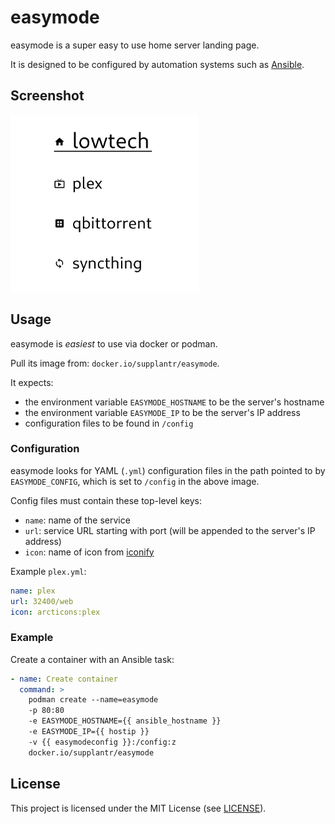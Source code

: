 # easymode

easymode is a super easy to use home server landing page.

It is designed to be configured by automation systems such as [Ansible][ansible].

[ansible]: https://www.ansible.com/

## Screenshot

[<img src="https://github.com/jcrd/easymode/blob/assets/screenshot.png" width="300"/>][scrn]

[scrn]: https://github.com/jcrd/easymode/blob/assets/screenshot.png

## Usage

easymode is *easiest* to use via docker or podman.

Pull its image from: `docker.io/supplantr/easymode`.

It expects:

- the environment variable `EASYMODE_HOSTNAME` to be the server's hostname
- the environment variable `EASYMODE_IP` to be the server's IP address
- configuration files to be found in `/config`

### Configuration

easymode looks for YAML (`.yml`) configuration files in the path pointed to by
`EASYMODE_CONFIG`, which is set to `/config` in the above image.

Config files must contain these top-level keys:

- `name`: name of the service
- `url`: service URL starting with port (will be appended to the server's IP address)
- `icon`: name of icon from [iconify][iconify]

[iconify]: https://icon-sets.iconify.design/

Example `plex.yml`:

```yml
name: plex
url: 32400/web
icon: arcticons:plex
```

### Example

Create a container with an Ansible task:

```yml
- name: Create container
  command: >
    podman create --name=easymode
    -p 80:80
    -e EASYMODE_HOSTNAME={{ ansible_hostname }}
    -e EASYMODE_IP={{ hostip }}
    -v {{ easymodeconfig }}:/config:z
    docker.io/supplantr/easymode
```

## License

This project is licensed under the MIT License (see [LICENSE](LICENSE)).
